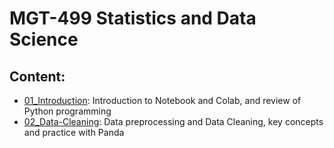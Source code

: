 # MGT-499 Statistics and Data Science

## Content:
- [01_Introduction](https://github.com/edoardochiarotti/class_datascience/tree/main/2023/01_Introduction): Introduction to Notebook and Colab, and review of Python programming
- [02_Data-Cleaning](https://github.com/edoardochiarotti/class_datascience/tree/main/2023/02_Data-Cleaning): Data preprocessing and Data Cleaning, key concepts and practice with Panda
